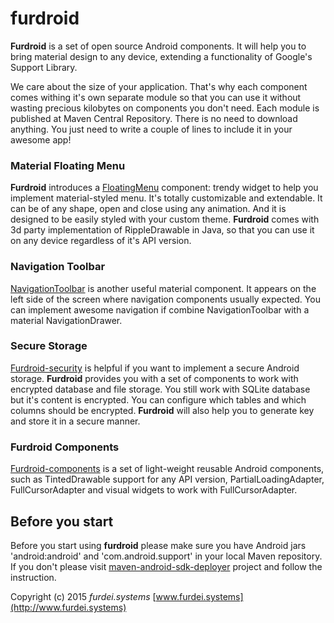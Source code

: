 # furdroid

**Furdroid** is a set of open source Android components. It will help you to bring material design
to any device, extending a functionality of Google's Support Library.

We care about the size of your application. That's why each component comes withing
it's own separate module so that you can use it without wasting precious kilobytes
on components you don't need. Each module is published at Maven Central Repository.
There is no need to download anything. You just need to write a couple of lines
to include it in your awesome app!

### Material Floating Menu

**Furdroid** introduces a [FloatingMenu](https://github.com/furdei/furdroid-floatingmenu)
component: trendy widget to help you implement
material-styled menu. It's totally customizable and extendable. It can be of any shape,
open and close using any animation. And it is designed to be easily styled with your custom theme.
**Furdroid** comes with 3d party implementation of RippleDrawable in Java, so that you can use it
on any device regardless of it's API version.

### Navigation Toolbar

[NavigationToolbar](https://github.com/furdei/furdroid-navigationtoolbar) is another useful
material component. It appears on the left side of the screen where navigation components
usually expected. You can implement awesome navigation if combine NavigationToolbar with a
material NavigationDrawer.

### Secure Storage

[Furdroid-security](https://github.com/furdei/furdroid-security) is helpful if you want to implement
a secure Android storage. **Furdroid** provides you with a set of components to work with encrypted
database and file storage. You still work with SQLite database but it's content is encrypted. You
can configure which tables and which columns should be encrypted. **Furdroid** will also help you to
generate key and store it in a secure manner.

### Furdroid Components

[Furdroid-components](https://github.com/furdei/furdroid-components) is a set of light-weight reusable
Android components, such as TintedDrawable support for any API version, PartialLoadingAdapter,
FullCursorAdapter and visual widgets to work with FullCursorAdapter.

## Before you start

Before you start using **furdroid** please make sure you have Android jars 'android:android' and
'com.android.support' in your local Maven repository. If you don't please visit
[maven-android-sdk-deployer](https://github.com/simpligility/maven-android-sdk-deployer)
project and follow the instruction.

Copyright (c) 2015 *furdei.systems* [www.furdei.systems](http://www.furdei.systems)
